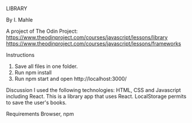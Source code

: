 LIBRARY

By I. Mahle

A project of The Odin Project:
https://www.theodinproject.com/courses/javascript/lessons/library
https://www.theodinproject.com/courses/javascript/lessons/frameworks

Instructions

1. Save all files in one folder.
2. Run npm install
3. Run npm start and open http://localhost:3000/

Discussion
I used the following technologies: HTML, CSS and Javascript including React.
This is a library app that uses React. LocalStorage permits to save the user's books.

Requirements
Browser, npm
